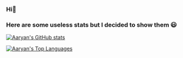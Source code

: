 ### Hi👋

### Here are some useless stats but I decided to show them 😃
[![Aaryan's GitHub stats](https://github-readme-stats-ebon-delta.vercel.app/api?username=Aaryan-N&show_icons=true&theme=cobalt)](https://github.com/anuraghazra/github-readme-stats)

[![Aaryan's Top Languages](github-readme-stats-ebon-delta.vercel.app/api/top-langs/?username=Aaryan-N)](https://github.com/anuraghazra/github-readme-stats)

<!--
**Aaryan-N/Aaryan-N** is a ✨ _special_ ✨ repository because its `README.md` (this file) appears on your GitHub profile.

Here are some ideas to get you started:

- 🔭 I’m currently working on ...
- 🌱 I’m currently learning ...
- 👯 I’m looking to collaborate on ...
- 🤔 I’m looking for help with ...
- 💬 Ask me about ...
- 📫 How to reach me: ...
- 😄 Pronouns: ...
- ⚡ Fun fact: ...
-->
